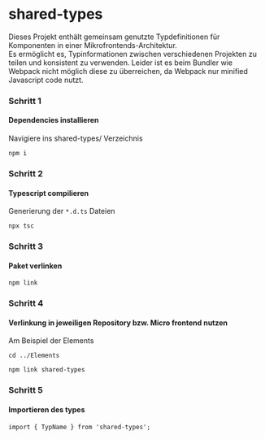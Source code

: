 # shared-types

Dieses Projekt enthält gemeinsam genutzte Typdefinitionen für Komponenten in einer Mikrofrontends-Architektur.  
Es ermöglicht es, Typinformationen zwischen verschiedenen Projekten zu teilen und konsistent zu verwenden.
Leider ist es beim Bundler wie Webpack nicht möglich diese zu überreichen, da Webpack nur minified Javascript code nutzt.



### Schritt 1
#### Dependencies installieren

Navigiere ins shared-types/ Verzeichnis

```npm i```


### Schritt 2
#### Typescript compilieren
Generierung der `*.d.ts` Dateien

`npx tsc` 

### Schritt 3
#### Paket verlinken

`npm link`

### Schritt 4
#### Verlinkung in jeweiligen Repository bzw. Micro frontend nutzen

Am Beispiel der Elements

`cd ../Elements`

`npm link shared-types`

### Schritt 5
#### Importieren des types

`import { TypName } from 'shared-types';`